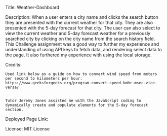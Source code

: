 Title: 
Weather-Dashboard

Description: 
When a user enters a city name and clicks the search button they are presented with the current weather for that city. They are also presented with the 5-day forecast for that city. The user can also select to view the current weather and 5-day forecast weather for a previously searched city by clicking on the city name from the search history field.
This Challenge assignment was a good way to further my experience and understanding of using API keys to fetch data, and rendering select data to the page. It also furthered my experience with using the local storage.

Credits:

    Used link below as a guide on how to convert wind speed from meters per second to kilometers per hour:
    https://www.geeksforgeeks.org/program-convert-speed-kmhr-msec-vice-versa/


    Tutor Jeremy Jones assisted me with the JavaScript coding to dynamically create and populate elements for the 5-day forecast section.

  Deployed Page Link:
    

License:
MIT License